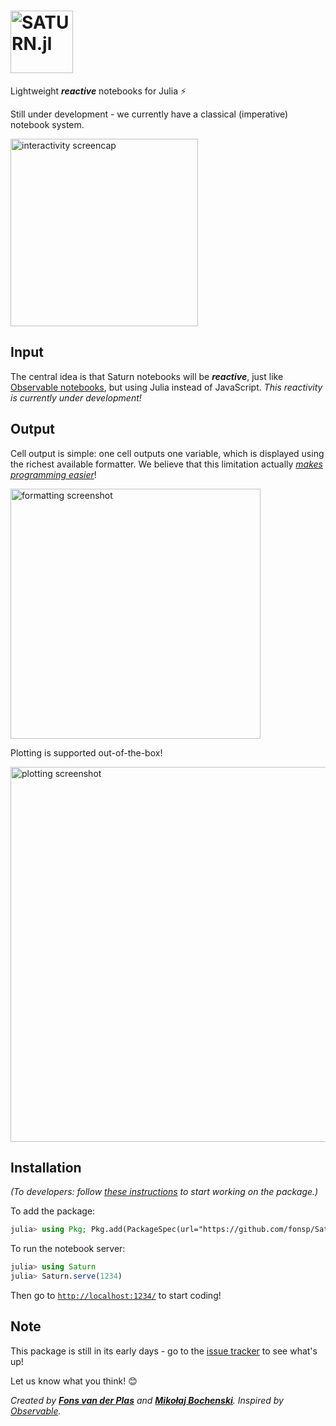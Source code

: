 <h1><img alt="SATURN.jl" src="http://fonsp.com/img/saturnlogo3.svg" height=100></h1>

Lightweight ***reactive*** notebooks for Julia ⚡

Still under development - we currently have a classical (imperative) notebook system.

<img alt="interactivity screencap" src="http://fonsp.com/img/saturn.gif" height=300>

## Input

The central idea is that Saturn notebooks will be ***reactive***, just like [Observable notebooks](https://observablehq.com/@observablehq/observables-not-javascript), but using Julia instead of JavaScript. _This reactivity is currently under development!_

## Output
Cell output is simple: one cell outputs one variable, which is displayed using the richest available formatter. We believe that this limitation actually [_makes programming easier_](https://medium.com/@mbostock/a-better-way-to-code-2b1d2876a3a0)!

<img alt="formatting screenshot" src="http://fonsp.com/img/saturnformatting.png" height=400>

Plotting is supported out-of-the-box!

<img alt="plotting screenshot" src="http://fonsp.com/img/saturnplotting.png" height=600>

## Installation

_(To developers: follow [these instructions](https://github.com/fonsp/Saturn.jl/blob/master/dev_instructions.md) to start working on the package.)_

To add the package:
```julia
julia> using Pkg; Pkg.add(PackageSpec(url="https://github.com/fonsp/Saturn.jl"))
```

To run the notebook server:
```julia
julia> using Saturn
julia> Saturn.serve(1234)
```

Then go to [`http://localhost:1234/`](http://localhost:1234/) to start coding!

## Note

This package is still in its early days - go to the [issue tracker](https://github.com/fonsp/Saturn.jl/issues) to see what's up!

Let us know what you think! 😊

_Created by [**Fons van der Plas**](https://github.com/fonsp) and [**Mikołaj Bochenski**](https://github.com/malyvsen). Inspired by [Observable](https://observablehq.com/)._
